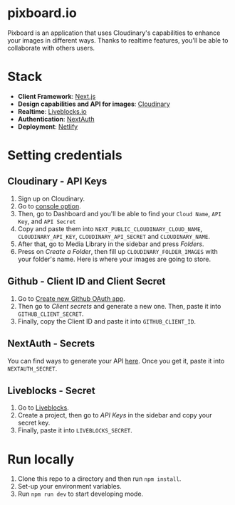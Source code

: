 # pixboard.io

Pixboard is an application that uses Cloudinary's capabilities to enhance your images in different ways. Thanks to realtime features, you'll be able to collaborate with others users.

# Stack

- **Client Framework**: [Next.js](https://nextjs.org/)
- **Design capabilities and API for images**: [Cloudinary](https://cloudinary.com/)
- **Realtime**: [Liveblocks.io](https://liveblocks.io/)
- **Authentication**: [NextAuth](https://next-auth.js.org/)
- **Deployment**: [Netlify](https://www.netlify.com/)

# Setting credentials

## Cloudinary - API Keys

1. Sign up on Cloudinary.
2. Go to [console option](https://console.cloudinary.com/console).
3. Then, go to Dashboard and you'll be able to find your `Cloud Name`, `API Key`, and `API Secret`
4. Copy and paste them into `NEXT_PUBLIC_CLOUDINARY_CLOUD_NAME`, `CLOUDINARY_API_KEY`, `CLOUDINARY_API_SECRET` and `CLOUDINARY_NAME`.
5. After that, go to Media Library in the sidebar and press *Folders*.
6. Press on *Create a Folder*, then fill up `CLOUDINARY_FOLDER_IMAGES` with your folder's name. Here is where your images are going to store.

## Github - Client ID and Client Secret

1. Go to [Create new Github OAuth app](https://github.com/settings/applications/new).
2. Then go to *Client secrets* and generate a new one. Then, paste it into `GITHUB_CLIENT_SECRET`.
3. Finally, copy the Client ID and paste it into `GITHUB_CLIENT_ID`.

## NextAuth - Secrets

You can find ways to generate your API [here](https://next-auth.js.org/configuration/options#nextauth_secret).
Once you get it, paste it into `NEXTAUTH_SECRET`.

## Liveblocks - Secret

1. Go to [Liveblocks](https://liveblocks.io/dashboard/).
2. Create a project, then go to *API Keys* in the sidebar and copy your secret key.
3. Finally, paste it into `LIVEBLOCKS_SECRET`.

# Run locally

1. Clone this repo to a directory and then run `npm install`.
2. Set-up your environment variables.
3. Run `npm run dev` to start developing mode.
